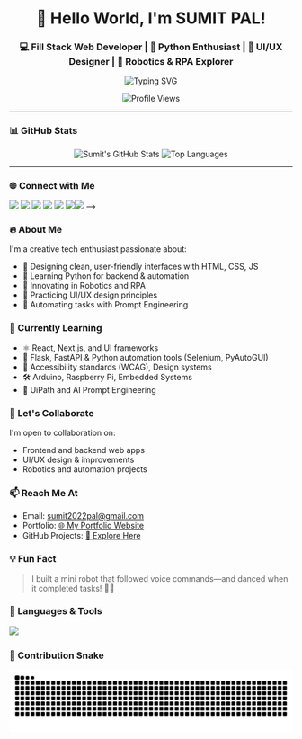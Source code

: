 <h1 align="center">👋 Hello World, I'm SUMIT PAL!</h1>

<h3 align="center">💻 Fill Stack Web Developer | 🐍 Python Enthusiast | 🎨 UI/UX Designer | 🤖 Robotics & RPA Explorer</h3>
<p align="center">
  <img src="https://readme-typing-svg.demolab.com?font=Fira+Code&weight=500&pause=1000&color=00FFCC&center=true&vCenter=true&width=435&lines=Passionate+about+Tech+%26+Creativity;Always+Building+%26+Learning!" alt="Typing SVG" />
</p>

<p align="center">
  <img src="https://komarev.com/ghpvc/?username=innovativesumit&label=👀%20Profile%20views&color=0e75b6&style=flat-square" alt="Profile Views" />
</p>

---

### 📊 GitHub Stats
<p align="center">
  <img src="https://github-readme-stats.vercel.app/api?username=innovativesumit&show_icons=true&theme=radical&card_width=400" width="400" height="200" alt="Sumit's GitHub Stats"/>
  <img src="https://github-readme-stats.vercel.app/api/top-langs/?username=innovativesumit&layout=compact&theme=radical&card_width=400" width="400" height="200" alt="Top Languages"/>
</p>

---
### 🌐 Connect with Me
<p align="left">
<a href="https://codeforces.com/profile/sumit-pal" target="_blank"><img src="https://img.shields.io/badge/-Codeforces-1F8ACB?style=flat-square&logo=codeforces&logoColor=white"/></a>
<a href="https://www.leetcode.com/sumit-pal" target="_blank"><img src="https://img.shields.io/badge/-LeetCode-FFA116?style=flat-square&logo=LeetCode&logoColor=white"/></a>
<a href="https://linkedin.com/in/sumit pal" target="_blank"><img src="https://img.shields.io/badge/-LinkedIn-0077B5?style=flat-square&logo=Linkedin&logoColor=white"/></a>
<a href="https://instagram.com/sumittech_360" target="_blank"><img src="https://img.shields.io/badge/-Instagram-E4405F?style=flat-square&logo=Instagram&logoColor=white"/></a>
<a href="https://www.youtube.com/c/sumittech_360" target="_blank"><img src="https://img.shields.io/badge/-YouTube-FF0000?style=flat-square&logo=YouTube&logoColor=white"/></a>
<a href="https://twitter.com/sumit-pal" target="_blank"><img src="https://img.shields.io/badge/-Twitter-1DA1F2?style=flat-square&logo=Twitter&logoColor=white"/></a
<!-- <a href="https://www.codechef.com/users/sumit-pal" target="_blank"><img src="https://img.shields.io/badge/-CodeChef-5B4638?style=flat-square&logo=codechef&logoColor=white"/></a> -->
<!-- <a href="https://www.hackerrank.com/sumit-pal" target="_blank"><img src="https://img.shields.io/badge/-HackerRank-2EC866?style=flat-square&logo=HackerRank&logoColor=white"/></a> -->
</p>


### 🔥 About Me
I'm a creative tech enthusiast passionate about:
- 🎨 Designing clean, user-friendly interfaces with HTML, CSS, JS
- 🧠 Learning Python for backend & automation
- 🤖 Innovating in Robotics and RPA
- 📐 Practicing UI/UX design principles
- 🤖 Automating tasks with Prompt Engineering

### 🌱 Currently Learning
- ⚛ React, Next.js, and UI frameworks
- 🐍 Flask, FastAPI & Python automation tools (Selenium, PyAutoGUI)
- 📐 Accessibility standards (WCAG), Design systems
- 🛠 Arduino, Raspberry Pi, Embedded Systems
- 🤖 UiPath and AI Prompt Engineering




### 🤝 Let's Collaborate
I'm open to collaboration on:
- Frontend and backend web apps
- UI/UX design & improvements
- Robotics and automation projects

### 📫 Reach Me At
- Email: sumit2022pal@gmail.com
- Portfolio: [🌐 My Portfolio Website](https://innovativesumit.github.io/SUMIT-S-PORTFOLIO-1ST-YEAR/)
- GitHub Projects: [📁 Explore Here](https://github.com/InnovativeSumit?tab=repositories)

### 💡 Fun Fact
> I built a mini robot that followed voice commands—and danced when it completed tasks! 🤖💃

### 🧰 Languages & Tools
<p align="left">
  <!-- Skillicons.dev (works fine) -->
  <img src="https://skillicons.dev/icons?i=html,css,js,ts,react,nextjs,nodejs,express,tailwind,figma,python,c,cpp,java,mysql,mongodb,php,ruby,graphql,git,github,flutter,firebase,opencv,tensorflow,aws,gcp,kotlin,vscode,arduino,docker,kubernetes" />
</p>


### 🐍 Contribution Snake
<p align="center">
  <img src="https://github.com/InnovativeSumit/innovativesumit/blob/output/snake.svg" />

</p>






